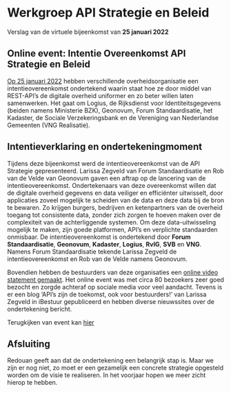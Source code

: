 # Werkgroep API Strategie en Beleid
Verslag van de virtuele bijeenkomst van **25 januari 2022**

## Online event: Intentie Overeenkomst API Strategie en Beleid
[Op 25 januari 2022](https://www.geonovum.nl/over-geonovum/actueel/een-stap-naar-een-efficientere-en-uniforme-digitale-overheid-met-rest-api) hebben verschillende overheidsorganisatie een intentieovereenkomst ondertekend waarin staat hoe ze door middel van REST-API’s de digitale overheid uniformer en zo beter willen laten samenwerken. 
Het gaat om Logius, de Rijksdienst voor Identiteitsgegevens (beiden namens Ministerie BZK), Geonovum, Forum Standaardisatie, het Kadaster, de Sociale Verzekeringsbank en de Vereniging van Nederlandse Gemeenten (VNG Realisatie).

## Intentieverklaring en ondertekeningmoment
Tijdens deze bijeenkomst werd de intentieovereenkomst van de API Strategie gepresenteerd. Larissa Zegveld van Forum Standaardisatie en Rob van de Velde van Geonovum gaven een aftrap op de lancering van de intentieovereenkomst. Ondertekenaars van deze overeenkomst willen dat de digitale overheid gegevens en data veiliger en efficiënter uitwisselt, door applicaties zoveel mogelijk te scheiden van de data en deze data bij de bron te bewaren. Zo krijgen burgers, bedrijven en ketenpartners van de overheid toegang tot consistente data, zonder zich zorgen te hoeven maken over de complexiteit van de achterliggende systemen. Om deze data-uitwisseling mogelijk te maken, zijn goede platformen, API’s en verplichte standaarden onmisbaar. De intentieovereenkomst is ondertekend door **Forum Standaardisatie**, **Geonovum**, **Kadaster**, **Logius**, **RvIG**, **SVB** en **VNG**. Namens Forum Standaardisatie tekende Larissa Zegveld de intentieovereenkomst en Rob van de Velde namens Geonovum. 

Bovendien hebben de bestuurders van deze organisaties een [online video statement gemaakt](https://www.geonovum.nl/themas/kennisplatform-apis/intentie-overeenkomst). Het online event was met circa 80 bezoekers zeer goed bezocht en zorgde achteraf op sociale media voor veel aandacht. Tevens is er een blog ‘API’s zijn de toekomst, ook voor bestuurders!’ van Larissa Zegveld in iBestuur gepubliceerd en hebben diverse nieuwssites over de ondertekening bericht.

Terugkijken van event kan [hier](https://www.geonovum.nl/over-geonovum/actueel/een-stap-naar-een-efficientere-en-uniforme-digitale-overheid-met-rest-api)


## Afsluiting
Redouan geeft aan dat de ondertekening een belangrijk stap is. Maar we zijn er nog niet, zo moet er een gezamelijk een concrete strategie opgesteld worden om de visie te realiseren. In het voorjaar hopen we meer zicht hierop te hebben. 
